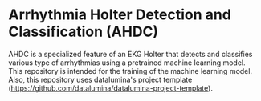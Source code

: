 # Arrhythmia Holter Detection and Classification (AHDC)
AHDC is a specialized feature of an EKG Holter that detects and classifies various type of arrhythmias using a pretrained machine learning model. This repository is intended for the training of the machine learning model. Also, this repository uses datalumina's project template (https://github.com/datalumina/datalumina-project-template).
